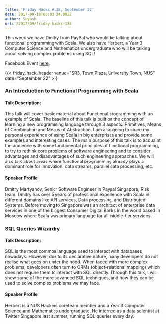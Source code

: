 ```yaml
---
title: 'Friday Hacks #138, September 22'
date: 2017-09-18T00:03:34.092Z
author: Suyash
url: /2017/09/friday-hacks-138
---
```


This week we have Dmitry from PayPal who would be talking about functional programming with Scala. We also have Herbert, a Year 3 Computer Science and Mathematics undergraduate who will be talking about solving complex problems using SQL!

Facebook Event [here](https://www.facebook.com/events/118701905463190/).

{{< friday_hack_header venue="SR3, Town Plaza, University Town, NUS" date="September 22" >}}

### An Introduction to Functional Programming with Scala

#### Talk Description:

This talk will cover basic material about Functional programming with an example of Scala. The baseline of this talk is built on the concept of learning a new programming language through 3 aspects: Primitives, Means of Combination and Means of Abstraction. I am also going to share my personal experience of using Scala in big enterprises and provide some examples and interesting cases. The main purpose of this talk is to acquaint the audience with some fundamental principles of functional programming, to try to rethink core problems of software engineering and to consider advantages and disadvantages of such engineering approaches. We will also talk about areas where functional programming already plays a dominant role for innovation: data streams, parallel data processing, etc.

#### Speaker Profile

Dmitry Martyanov, Senior Software Engineer in Paypal Singapore,  Risk team. Dmitry has over 5 years of professional experience with Scala in different domains like API services, Data processing, and Distributed Systems. Before moving to Singapore was an architect of enterprise data services in one of the biggest Consumer Digital Banks in the world based in Moscow where Scala was primary language for all middle-tier services.


### SQL Queries Wizardry

#### Talk Description:

SQL is the most common language used to interact with databases nowadays. However, due to its declarative nature, many developers do not realise what goes on under the hood. When faced with more complex problems, developers often turn to ORMs (object-relational mapping) which does not require them to interact with SQL directly. Through this talk, I will show some of the more advanced SQL techniques, and how they can be used to solve complex problems we may face.

#### Speaker Profile

Herbert is a NUS Hackers coreteam member and a Year 3 Computer Science and Mathematics undergraduate. He interned as a data scientist at Twitter Singapore last summer, running SQL queries every day.

